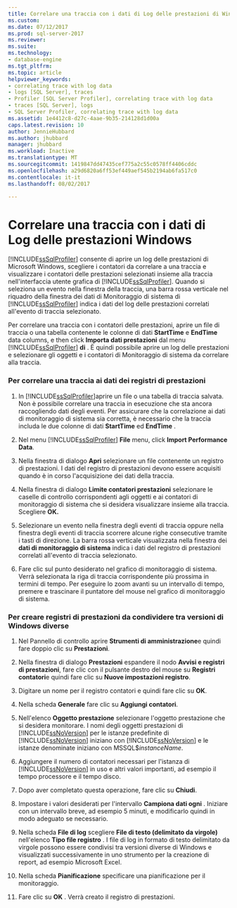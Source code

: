 ```yaml
---
title: Correlare una traccia con i dati di Log delle prestazioni di Windows | Documenti Microsoft
ms.custom: 
ms.date: 07/12/2017
ms.prod: sql-server-2017
ms.reviewer: 
ms.suite: 
ms.technology:
- database-engine
ms.tgt_pltfrm: 
ms.topic: article
helpviewer_keywords:
- correlating trace with log data
- logs [SQL Server], traces
- Profiler [SQL Server Profiler], correlating trace with log data
- traces [SQL Server], logs
- SQL Server Profiler, correlating trace with log data
ms.assetid: 1e4412c8-d27c-4aae-9b35-214128d1d00a
caps.latest.revision: 10
author: JennieHubbard
ms.author: jhubbard
manager: jhubbard
ms.workload: Inactive
ms.translationtype: MT
ms.sourcegitcommit: 1419847dd47435cef775a2c55c0578ff4406cddc
ms.openlocfilehash: a29d6820a6ff53ef449aef545b2194ab6fa517c0
ms.contentlocale: it-it
ms.lasthandoff: 08/02/2017

---
```

# <a name="correlate-a-trace-with-windows-performance-log-data"></a>Correlare una traccia con i dati di Log delle prestazioni Windows
  [!INCLUDE[ssSqlProfiler](../../includes/sssqlprofiler-md.md)] consente di aprire un log delle prestazioni di Microsoft Windows, scegliere i contatori da correlare a una traccia e visualizzare i contatori delle prestazioni selezionati insieme alla traccia nell'interfaccia utente grafica di [!INCLUDE[ssSqlProfiler](../../includes/sssqlprofiler-md.md)]. Quando si seleziona un evento nella finestra della traccia, una barra rossa verticale nel riquadro della finestra dei dati di Monitoraggio di sistema di [!INCLUDE[ssSqlProfiler](../../includes/sssqlprofiler-md.md)] indica i dati del log delle prestazioni correlati all'evento di traccia selezionato.  
  
 Per correlare una traccia con i contatori delle prestazioni, aprire un file di traccia o una tabella contenente le colonne di dati **StartTime** e **EndTime** data columns, e then click **Importa dati prestazioni** dal menu [!INCLUDE[ssSqlProfiler](../../includes/sssqlprofiler-md.md)] **di** . È quindi possibile aprire un log delle prestazioni e selezionare gli oggetti e i contatori di Monitoraggio di sistema da correlare alla traccia.  
  
### <a name="to-correlate-a-trace-with-performance-log-data"></a>Per correlare una traccia ai dati dei registri di prestazioni  
  
1.  In [!INCLUDE[ssSqlProfiler](../../includes/sssqlprofiler-md.md)]aprire un file o una tabella di traccia salvata. Non è possibile correlare una traccia in esecuzione che sta ancora raccogliendo dati degli eventi. Per assicurare che la correlazione ai dati di monitoraggio di sistema sia corretta, è necessario che la traccia includa le due colonne di dati **StartTime** ed **EndTime** .  
  
2.  Nel menu [!INCLUDE[ssSqlProfiler](../../includes/sssqlprofiler-md.md)] **File** menu, click **Import Performance Data**.  
  
3.  Nella finestra di dialogo **Apri** selezionare un file contenente un registro di prestazioni. I dati del registro di prestazioni devono essere acquisiti quando è in corso l'acquisizione dei dati della traccia.  
  
4.  Nella finestra di dialogo **Limite contatori prestazioni** selezionare le caselle di controllo corrispondenti agli oggetti e ai contatori di monitoraggio di sistema che si desidera visualizzare insieme alla traccia. Scegliere **OK.**  
  
5.  Selezionare un evento nella finestra degli eventi di traccia oppure nella finestra degli eventi di traccia scorrere alcune righe consecutive tramite i tasti di direzione. La barra rossa verticale visualizzata nella finestra dei **dati di monitoraggio di sistema** indica i dati del registro di prestazioni correlati all'evento di traccia selezionato.  
  
6.  Fare clic sul punto desiderato nel grafico di monitoraggio di sistema. Verrà selezionata la riga di traccia corrispondente più prossima in termini di tempo. Per eseguire lo zoom avanti su un intervallo di tempo, premere e trascinare il puntatore del mouse nel grafico di monitoraggio di sistema.  
  
### <a name="to-create-performance-logs-that-can-be-shared-among-different-versions-of-windows"></a>Per creare registri di prestazioni da condividere tra versioni di Windows diverse  
  
1.  Nel Pannello di controllo aprire **Strumenti di amministrazione**e quindi fare doppio clic su **Prestazioni**.  
  
2.  Nella finestra di dialogo **Prestazioni** espandere il nodo **Avvisi e registri di prestazioni**, fare clic con il pulsante destro del mouse su **Registri contatori**e quindi fare clic su **Nuove impostazioni registro**.  
  
3.  Digitare un nome per il registro contatori e quindi fare clic su **OK**.  
  
4.  Nella scheda **Generale** fare clic su **Aggiungi contatori**.  
  
5.  Nell'elenco **Oggetto prestazione** selezionare l'oggetto prestazione che si desidera monitorare. I nomi degli oggetti prestazioni di [!INCLUDE[ssNoVersion](../../includes/ssnoversion-md.md)] per le istanze predefinite di [!INCLUDE[ssNoVersion](../../includes/ssnoversion-md.md)] iniziano con [!INCLUDE[ssNoVersion](../../includes/ssnoversion-md.md)] e le istanze denominate iniziano con MSSQL$*instanceName*.  
  
6.  Aggiungere il numero di contatori necessari per l'istanza di [!INCLUDE[ssNoVersion](../../includes/ssnoversion-md.md)] in uso e altri valori importanti, ad esempio il tempo processore e il tempo disco.  
  
7.  Dopo aver completato questa operazione, fare clic su **Chiudi**.  
  
8.  Impostare i valori desiderati per l'intervallo **Campiona dati ogni** . Iniziare con un intervallo breve, ad esempio 5 minuti, e modificarlo quindi in modo adeguato se necessario.  
  
9. Nella scheda **File di log** scegliere **File di testo (delimitato da virgole)** nell'elenco **Tipo file registro** . I file di log in formato di testo delimitato da virgole possono essere condivisi tra versioni diverse di Windows e visualizzati successivamente in uno strumento per la creazione di report, ad esempio Microsoft Excel.  
  
10. Nella scheda **Pianificazione** specificare una pianificazione per il monitoraggio.  
  
11. Fare clic su **OK** . Verrà creato il registro di prestazioni.  

